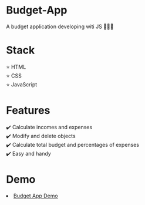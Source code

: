 # Budget-App
A budget application developing witi JS 💸💸💸

# Stack

⭐ HTML<br/>
⭐ CSS<br/>
⭐ JavaScript<br/>

# Features

✔️ Calculate incomes and expenses<br/>
✔️ Modify and delete objects<br/>
✔️ Calculate total budget and percentages of expenses<br/>
✔️ Easy and handy<br/>

# Demo

<li><a href="https://khalinguy.github.io/Budget-App/">Budget App Demo</a></li>
